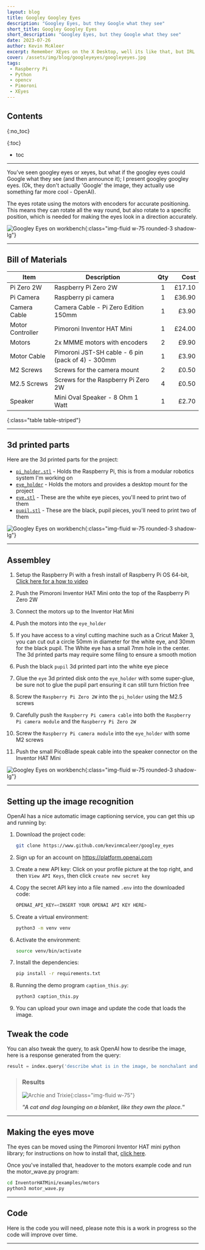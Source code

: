 ```yaml
---
layout: blog
title: Googley Googley Eyes
description: "Googley Eyes, but they Google what they see"
short_title: Googley Googley Eyes
short_description: "Googley Eyes, but they Google what they see"
date: 2023-07-26
author: Kevin McAleer
excerpt: Remember XEyes on the X Desktop, well its like that, but IRL
cover: /assets/img/blog/googleyeyes/googleyeyes.jpg
tags: 
 - Raspberry Pi
 - Python
 - opencv
 - Pimoroni
 - XEyes
---
```


## Contents
{:no_toc}

{:toc}
* toc

---

You’ve seen googley eyes or xeyes, but what if the googley eyes could Google what they see (and then announce it); I present googley googley eyes. (Ok, they don't actually 'Google' the image, they actually use something far more cool - OpenAI).

The eyes rotate using the motors with encoders for accurate positioning. This means they can rotate all the way round, but also rotate to a specific position, which is needed for making the eyes look in a direction accurately.

![Googley Eyes on workbench](/assets/img/blog/googleyeyes/googleyeyes01.jpg){:class="img-fluid w-75 rounded-3 shadow-lg"}

---

## Bill of Materials

Item             | Description                                       | Qty |   Cost
-----------------|---------------------------------------------------|:---:|------:
Pi Zero 2W       | Raspberry Pi Zero 2W                              |  1  | £17.10
Pi Camera        | Raspberry pi camera                               |  1  | £36.90
Camera Cable     | Camera Cable - Pi Zero Edition 150mm              |  1  |  £3.90
Motor Controller | Pimoroni Inventor HAT Mini                        |  1  | £24.00
Motors           | 2x MMME motors with encoders                      |  2  |  £9.90
Motor Cable      | Pimoroni JST-SH cable - 6 pin (pack of 4) - 300mm |  1  |  £3.90
M2 Screws        | Screws for the camera mount                       |  2  |  £0.50
M2.5 Screws      | Screws for the Raspberry Pi Zero 2W               |  4  |  £0.50
Speaker          | Mini Oval Speaker - 8 Ohm 1 Watt                  |  1  |  £2.70
{:class="table table-striped"}

---

## 3d printed parts

Here are the 3d printed parts for the project:

* [`pi_holder.stl`](/assets/stl/googley_eyes/pi_holder.stl) - Holds the Raspberry Pi, this is from a modular robotics system I'm working on
* [`eye_holder`](/assets/stl/googley_eyes/eye_holder.stl) - Holds the motors and provides a desktop mount for the project
* [`eye.stl`](/assets/stl/googley_eyes/eye.stl) - These are the white eye pieces, you'll need to print two of them
* [`pupil.stl`](/assets/stl/googley_eyes/pupil.stl) - These are the black, pupil pieces, you'll need to print two of them

![Googley Eyes on workbench](/assets/img/blog/googleyeyes/googleyeyes02.jpg){:class="img-fluid w-75 rounded-3 shadow-lg"}

---

## Assembley

1. Setup the Raspberry Pi with a fresh install of Raspberry Pi OS 64-bit, [Click here for a how to video](https://youtu.be/xCCzzYBWHrM)

1. Push the Pimoroni Inventor HAT Mini onto the top of the Raspberry Pi Zero 2W

1. Connect the motors up to the Inventor Hat Mini

1. Push the motors into the `eye_holder`

1. If you have access to a vinyl cutting machine such as a Cricut Maker 3, you can cut out a circle 50mm in diameter for the white eye, and 30mm for the black pupil. The White eye has a small 7mm hole in the center. The 3d printed parts may require some filing to ensure a smooth motion

1. Push the black `pupil` 3d printed part into the white eye piece

1. Glue the `eye` 3d printed disk onto the `eye_holder` with some super-glue, be sure not to glue the pupil part ensuring it can still turn friction free

1. Screw the `Raspberry Pi Zero 2W` into the `pi_holder` using the M2.5 screws

1. Carefully push the `Raspberry Pi camera cable` into both the `Raspberry Pi camera module` and the `Raspberry Pi Zero 2W`

1. Screw the `Raspberry Pi camera module` into the `eye_holder` with some M2 screws

1. Push the small PicoBlade speak cable into the speaker connector on the Inventor HAT Mini

![Googley Eyes on workbench](/assets/img/blog/googleyeyes/googleyeyes03.jpg){:class="img-fluid w-75 rounded-3 shadow-lg"}

---

## Setting up the image recognition

OpenAI has a nice automatic image captioning service, you can get this up and running by:

1. Download the project code:

    ``` bash
    git clone https://www.github.com/kevinmcaleer/googley_eyes
    ```

1. Sign up for an account on <https://platform.openai.com>

1. Create a new API key: Click on your profile picture at the top right, and then `View API Keys`, then click `create new secret key`

1. Copy the secret API key into a file named `.env` into the downloaded code:

    ``` python
    OPENAI_API_KEY=<INSERT YOUR OPENAI API KEY HERE>
    ```

1. Create a virtual environment:

    ``` bash
    python3 -m venv venv
    ```

1. Activate the environment:

    ``` bash
    source venv/bin/activate
    ```

1. Install the dependencies:

    ``` bash
    pip install -r requirements.txt
    ```

1. Running the demo program `caption_this.py`:

    ``` bash
    python3 caption_this.py
    ```

1. You can upload your own image and update the code that loads the image.

## Tweak the code

You can also tweak the query, to ask OpenAI how to desribe the image, here is a response generated from the query:

``` python
result = index.query('describe what is in the image, be nonchalant and snarky')
```

> ### Results
>
> ![Archie and Trixie](/assets/img/blog/googleyeyes/archie_and_trixie.jpg){:class="img-fluid w-75"}
>
> ***"A cat and dog lounging on a blanket, like they own the place."***

---

## Making the eyes move

The eyes can be moved using the Pimoroni Inventor HAT mini python library; for instructions on how to install that, [click here](https://github.com/pimoroni/inventorhatmini-python).

Once you've installed that, headover to the motors example code and run the motor_wave.py program:

``` bash
cd InventorHATMini/examples/motors
python3 motor_wave.py

```

---

## Code

Here is the code you will need, please note this is a work in progress so the code will improve over time.

<script src="https://gist.github.com/kevinmcaleer/8bf03bf74ac6cbf43314c41582d1e471.js"></script>

---
